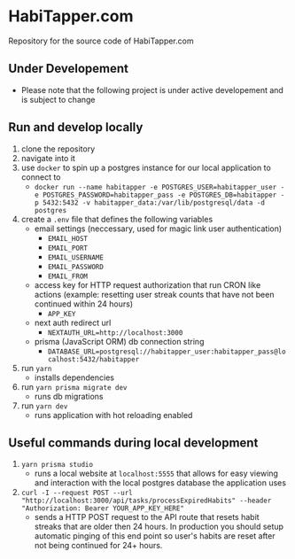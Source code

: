 # HabiTapper.com
Repository for the source code of HabiTapper.com

## Under Developement
- Please note that the following project is under active developement and is subject to change

## Run and develop locally
1. clone the repository
2. navigate into it 
3. use `docker` to spin up a postgres instance for our local application to connect to
    - `docker run --name habitapper -e POSTGRES_USER=habitapper_user -e POSTGRES_PASSWORD=habitapper_pass -e POSTGRES_DB=habitapper -p 5432:5432 -v habitapper_data:/var/lib/postgresql/data -d postgres`
3. create a `.env` file that defines the following variables
    - email settings (neccessary, used for magic link user authentication)
        - `EMAIL_HOST`
        - `EMAIL_PORT`
        - `EMAIL_USERNAME`
        - `EMAIL_PASSWORD`
        - `EMAIL_FROM`
    - access key for HTTP request authorization that run CRON like actions (example: resetting user streak counts that have not been continued within 24 hours)
        - `APP_KEY`
    - next auth redirect url
        - `NEXTAUTH_URL=http://localhost:3000`
    - prisma (JavaScript ORM) db connection string
        - `DATABASE_URL=postgresql://habitapper_user:habitapper_pass@localhost:5432/habitapper`
5. run `yarn`
    - installs dependencies
5. run `yarn prisma migrate dev`
    - runs db migrations
6. run `yarn dev`
    - runs application with hot reloading enabled


## Useful commands during local development
1. `yarn prisma studio`
    - runs a local website at `localhost:5555` that allows for easy viewing and interaction with the local postgres database the application uses
2. `curl -I --request POST --url "http://localhost:3000/api/tasks/processExpiredHabits" --header "Authorization: Bearer YOUR_APP_KEY_HERE"`
    - sends a HTTP POST request to the API route that resets habit streaks that are older then 24 hours. In production you should setup automatic pinging of this end point so user's habits are reset after not being continued for 24+ hours.

